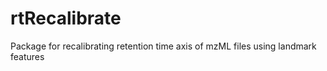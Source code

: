 # rtRecalibrate
Package for recalibrating retention time axis of mzML files using landmark features
